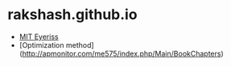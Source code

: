 # rakshash.github.io

* [MIT Eyeriss](http://eyeriss.mit.edu/)
* [Optimization method] (http://apmonitor.com/me575/index.php/Main/BookChapters)
